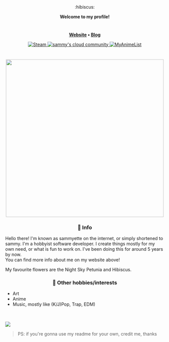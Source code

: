 ##
<div align="center">
  :hibiscus:
  <p align="center"><strong>Welcome to my profile!</strong></p>
  <h1></h1>
  <p><strong>
    <a href='https://sammy.is-a.dev'>Website</a> •
    <a href='https://sammy.is-a.dev/blog'>Blog</a>
  </strong></p>
  <a href="https://steamcommunity.com/id/sammyette">
    <img alt="Steam" src="https://img.shields.io/badge/steam%20-%23000000.svg?&style=for-the-badge&logo=steam&logoColor=white">
  </a>
  <a href="https://discord.gg/3PDdcQz">
    <img alt="sammy's cloud community" src="https://img.shields.io/badge/sammys%20cloud%20community-%237289DA.svg?&style=for-the-badge&logo=discord&logoColor=white">
  </a>
    <a href="https://myanimelist.net/profile/TorchedSammy">
    <img alt="MyAnimeList" src="https://img.shields.io/badge/MyAnimeList-%232e51a2.svg?&style=for-the-badge&logo=myanimelist&logoColor=white">
  </a>
  <h1></h1>
  <img src="https://64.media.tumblr.com/a71bc83661d3be8192c7d6cd62e2e966/tumblr_nrsh8x7Ztx1uyhxq0o1_500.gifv" width="500px">
</div>

<h3 align='center'>🌹 Info</h3>

Hello there! I'm known as sammyette on the internet, or simply shortened to sammy.
I'm a hobbyist software developer. I create things mostly for my own need, or what is fun to work on.
I've been doing this for around 5 years by now.  
You can find more info about me on my website above!
  
My favourite flowers are the Night Sky Petunia and Hibiscus.

<h3 align='center'>🐋 Other hobbies/interests</h3>

- Art
- Anime
- Music, mostly like (K/J)Pop, Trap, EDM)
## 
<br>
<img src='https://modeus.is-inside.me/OymdJcjf.jpg'>

> PS: if you're gonna use my readme for your own, credit me, thanks
